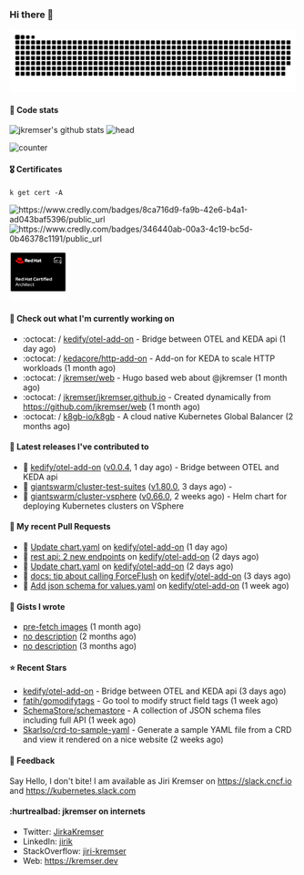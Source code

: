 ### Hi there 👋

<picture>
  <source media="(prefers-color-scheme: dark)" srcset="github-snake-dark.svg" />
  <source media="(prefers-color-scheme: light)" srcset="github-snake.svg" />
  <img alt="github-snake" src="github-snake.svg" />
</picture>

#### 📱 Code stats

![jkremser's github stats](https://github-readme-stats.vercel.app/api?username=jkremser&count_private=true&show_icons=true&hide_border=false&theme=tokyonight&title_color=5bcdec&bg_color=0d1117&border_radius=false) ![head](https://user-images.githubusercontent.com/535866/175570014-71166aaa-95f7-4a4f-869c-93a16481de4e.jpeg)



![counter](https://komarev.com/ghpvc/?username=jkremser&color=5bcdec&style=for-the-badge)

#### 🎖 Certificates
```
k get cert -A
```
<p align="left">
    <a style="text-decoration: none !important;" href="https://www.credly.com/badges/8ca716d9-fa9b-42e6-b4a1-ad043baf5396/public_url">
        <img src="https://training.linuxfoundation.org/wp-content/uploads/2022/11/CKA.png" alt="https://www.credly.com/badges/8ca716d9-fa9b-42e6-b4a1-ad043baf5396/public_url" width="110" height="110"/>
    </a>
    <a style="text-decoration: none !important;" href="https://www.credly.com/badges/346440ab-00a3-4c19-bc5d-0b46378c1191/public_url">
        <img src="https://training.linuxfoundation.org/wp-content/uploads/2022/11/CKS.png" alt="https://www.credly.com/badges/346440ab-00a3-4c19-bc5d-0b46378c1191/public_url" width="110" height="110"/>
    </a>
    <a style="text-decoration: none !important;" href="https://rhtapps.redhat.com/verify/?certId=120-194-022">
        <img src="./rhca.png" alt="https://rhtapps.redhat.com/verify/?certId=120-194-022" width="100" height="100"/>
    </a>
</p>

#### 👷 Check out what I'm currently working on

- :octocat: / [kedify/otel-add-on](https://github.com/kedify/otel-add-on) - Bridge between OTEL and KEDA api (1 day ago)
- :octocat: / [kedacore/http-add-on](https://github.com/kedacore/http-add-on) - Add-on for KEDA to scale HTTP workloads (1 month ago)
- :octocat: / [jkremser/web](https://github.com/jkremser/web) - Hugo based web about @jkremser (1 month ago)
- :octocat: / [jkremser/jkremser.github.io](https://github.com/jkremser/jkremser.github.io) - Created dynamically from https://github.com/jkremser/web (1 month ago)
- :octocat: / [k8gb-io/k8gb](https://github.com/k8gb-io/k8gb) - A cloud native Kubernetes Global Balancer (2 months ago)

#### 🔭 Latest releases I've contributed to

- 🎉 [kedify/otel-add-on](https://github.com/kedify/otel-add-on) ([v0.0.4](https://github.com/kedify/otel-add-on/releases/tag/v0.0.4), 1 day ago) - Bridge between OTEL and KEDA api
- 🎉 [giantswarm/cluster-test-suites](https://github.com/giantswarm/cluster-test-suites) ([v1.80.0](https://github.com/giantswarm/cluster-test-suites/releases/tag/v1.80.0), 3 days ago) - 
- 🎉 [giantswarm/cluster-vsphere](https://github.com/giantswarm/cluster-vsphere) ([v0.66.0](https://github.com/giantswarm/cluster-vsphere/releases/tag/v0.66.0), 2 weeks ago) - Helm chart for deploying Kubernetes clusters on VSphere

#### 🔨 My recent Pull Requests

- 💪 [Update chart.yaml](https://github.com/kedify/otel-add-on/pull/38) on [kedify/otel-add-on](https://github.com/kedify/otel-add-on) (1 day ago)
- 💪 [rest api: 2 new endpoints](https://github.com/kedify/otel-add-on/pull/37) on [kedify/otel-add-on](https://github.com/kedify/otel-add-on) (2 days ago)
- 💪 [Update chart.yaml](https://github.com/kedify/otel-add-on/pull/34) on [kedify/otel-add-on](https://github.com/kedify/otel-add-on) (2 days ago)
- 💪 [docs: tip about calling ForceFlush](https://github.com/kedify/otel-add-on/pull/32) on [kedify/otel-add-on](https://github.com/kedify/otel-add-on) (3 days ago)
- 💪 [Add json schema for values.yaml](https://github.com/kedify/otel-add-on/pull/30) on [kedify/otel-add-on](https://github.com/kedify/otel-add-on) (1 week ago)

#### 📓 Gists I wrote

- [pre-fetch images](https://gist.github.com/28cff52b8a6c15cc6e0a34a1674c004e) (1 month ago)
- [no description](https://gist.github.com/795191744bdf3050e91b54a8e24d7c52) (2 months ago)
- [no description](https://gist.github.com/abee4e0ee17bac1713160c2b347aed61) (3 months ago)

#### ⭐ Recent Stars

- [kedify/otel-add-on](https://github.com/kedify/otel-add-on) - Bridge between OTEL and KEDA api (3 days ago)
- [fatih/gomodifytags](https://github.com/fatih/gomodifytags) - Go tool to modify struct field tags (1 week ago)
- [SchemaStore/schemastore](https://github.com/SchemaStore/schemastore) - A collection of JSON schema files including full API (1 week ago)
- [Skarlso/crd-to-sample-yaml](https://github.com/Skarlso/crd-to-sample-yaml) - Generate a sample YAML file from a CRD and view it rendered on a nice website (2 weeks ago)

#### 💬 Feedback

Say Hello, I don't bite! I am available as Jiri Kremser on https://slack.cncf.io and https://kubernetes.slack.com


#### :hurtrealbad: jkremser on internets

- Twitter: <a href="https://twitter.com/JirkaKremser">JirkaKremser</a>
- LinkedIn: <a href="https://www.linkedin.com/in/jirik/">jirik</a>
- StackOverflow: <a href="https://stackoverflow.com/users/1594980/jiri-kremser">jiri-kremser</a>
- Web: https://kremser.dev